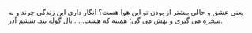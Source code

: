 
یعنی عشق و حالی بیشتر از بودن تو این هوا هست؟
انگار داری این زندگی چرند و به سخره می گیری و بهش می گی؛ همینه که هست...
.
یال گوله بند. ششم آذر.